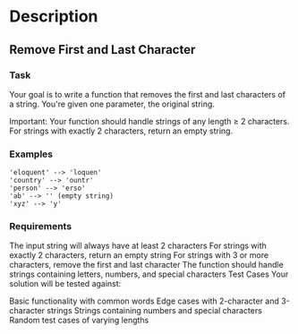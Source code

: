 # Description

## Remove First and Last Character

### Task

Your goal is to write a function that removes the first and last characters of a string. You're given one parameter, the original string.

Important: Your function should handle strings of any length ≥ 2 characters. For strings with exactly 2 characters, return an empty string.

### Examples

```
'eloquent' --> 'loquen'
'country' --> 'ountr'
'person' --> 'erso'
'ab' --> '' (empty string)
'xyz' --> 'y'
```

### Requirements

The input string will always have at least 2 characters
For strings with exactly 2 characters, return an empty string
For strings with 3 or more characters, remove the first and last character
The function should handle strings containing letters, numbers, and special characters
Test Cases
Your solution will be tested against:

Basic functionality with common words
Edge cases with 2-character and 3-character strings
Strings containing numbers and special characters
Random test cases of varying lengths
